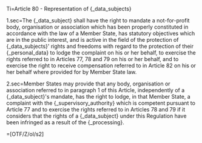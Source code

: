 Ti=Article 80 - Representation of {_data_subjects}

1.sec=The {_data_subject} shall have the right to mandate a not-for-profit body, organisation or association which has been properly constituted in accordance with the law of a Member State, has statutory objectives which are in the public interest, and is active in the field of the protection of {_data_subjects}' rights and freedoms with regard to the protection of their {_personal_data} to lodge the complaint on his or her behalf, to exercise the rights referred to in Articles 77, 78 and 79 on his or her behalf, and to exercise the right to receive compensation referred to in Article 82 on his or her behalf where provided for by Member State law.

2.sec=Member States may provide that any body, organisation or association referred to in paragraph 1 of this Article, independently of a {_data_subject}'s mandate, has the right to lodge, in that Member State, a complaint with the {_supervisory_authority} which is competent pursuant to Article 77 and to exercise the rights referred to in Articles 78 and 79 if it considers that the rights of a {_data_subject} under this Regulation have been infringed as a result of the {_processing}.

=[OTF/Z/ol/s2]
